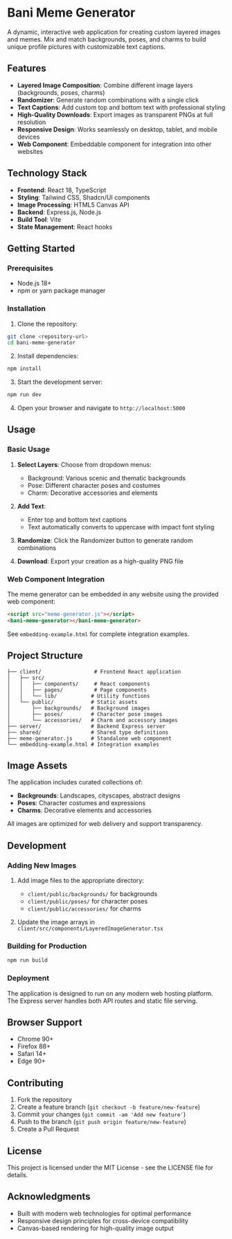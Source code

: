 # Bani Meme Generator

A dynamic, interactive web application for creating custom layered images and memes. Mix and match backgrounds, poses, and charms to build unique profile pictures with customizable text captions.

## Features

- **Layered Image Composition**: Combine different image layers (backgrounds, poses, charms)
- **Randomizer**: Generate random combinations with a single click
- **Text Captions**: Add custom top and bottom text with professional styling
- **High-Quality Downloads**: Export images as transparent PNGs at full resolution
- **Responsive Design**: Works seamlessly on desktop, tablet, and mobile devices
- **Web Component**: Embeddable component for integration into other websites

## Technology Stack

- **Frontend**: React 18, TypeScript
- **Styling**: Tailwind CSS, Shadcn/UI components
- **Image Processing**: HTML5 Canvas API
- **Backend**: Express.js, Node.js
- **Build Tool**: Vite
- **State Management**: React hooks

## Getting Started

### Prerequisites

- Node.js 18+ 
- npm or yarn package manager

### Installation

1. Clone the repository:
```bash
git clone <repository-url>
cd bani-meme-generator
```

2. Install dependencies:
```bash
npm install
```

3. Start the development server:
```bash
npm run dev
```

4. Open your browser and navigate to `http://localhost:5000`

## Usage

### Basic Usage

1. **Select Layers**: Choose from dropdown menus:
   - Background: Various scenic and thematic backgrounds
   - Pose: Different character poses and costumes
   - Charm: Decorative accessories and elements

2. **Add Text**: 
   - Enter top and bottom text captions
   - Text automatically converts to uppercase with impact font styling

3. **Randomize**: Click the Randomizer button to generate random combinations

4. **Download**: Export your creation as a high-quality PNG file

### Web Component Integration

The meme generator can be embedded in any website using the provided web component:

```html
<script src="meme-generator.js"></script>
<bani-meme-generator></bani-meme-generator>
```

See `embedding-example.html` for complete integration examples.

## Project Structure

```
├── client/                 # Frontend React application
│   ├── src/
│   │   ├── components/     # React components
│   │   ├── pages/          # Page components
│   │   └── lib/           # Utility functions
│   └── public/            # Static assets
│       ├── backgrounds/   # Background images
│       ├── poses/         # Character pose images
│       └── accessories/   # Charm and accessory images
├── server/                # Backend Express server
├── shared/                # Shared type definitions
├── meme-generator.js      # Standalone web component
└── embedding-example.html # Integration examples
```

## Image Assets

The application includes curated collections of:

- **Backgrounds**: Landscapes, cityscapes, abstract designs
- **Poses**: Character costumes and expressions
- **Charms**: Decorative elements and accessories

All images are optimized for web delivery and support transparency.

## Development

### Adding New Images

1. Add image files to the appropriate directory:
   - `client/public/backgrounds/` for backgrounds
   - `client/public/poses/` for character poses
   - `client/public/accessories/` for charms

2. Update the image arrays in `client/src/components/LayeredImageGenerator.tsx`

### Building for Production

```bash
npm run build
```

### Deployment

The application is designed to run on any modern web hosting platform. The Express server handles both API routes and static file serving.

## Browser Support

- Chrome 90+
- Firefox 88+
- Safari 14+
- Edge 90+

## Contributing

1. Fork the repository
2. Create a feature branch (`git checkout -b feature/new-feature`)
3. Commit your changes (`git commit -am 'Add new feature'`)
4. Push to the branch (`git push origin feature/new-feature`)
5. Create a Pull Request

## License

This project is licensed under the MIT License - see the LICENSE file for details.

## Acknowledgments

- Built with modern web technologies for optimal performance
- Responsive design principles for cross-device compatibility
- Canvas-based rendering for high-quality image output